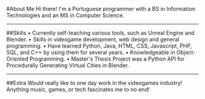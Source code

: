 #About Me
Hi there! I'm a Portuguese programmer with a BS in Information Technologies and an MS in Computer Science.
__________________________________________________________________________________________________________
##Skills
 • Currently self-teaching various tools, such as Unreal Engine and Blender.
 • Skills in videogame development, web design and general programming.
 • Have learned Python, Java, HTML, CSS, Javascript, PHP, SQL, and C++ by using them for several years.
 • Knowledgeable in Object-Oriented Programming.
 • Master's Thesis Project was a Python API for Procedurally Generating Virtual Cities in Blender.
__________________________________________________________________________________________________________
##Extra
Would really like to one day work in the videogames industry! Anything music, games, or tech fascinates me to no end!
